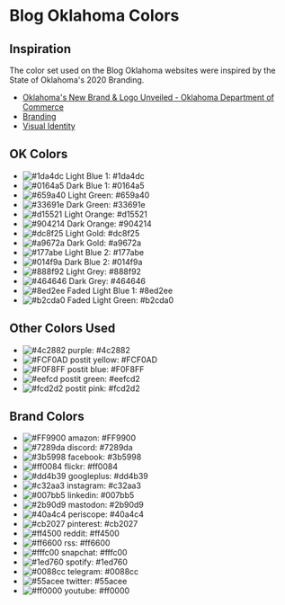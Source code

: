 # Blog Oklahoma Colors


## Inspiration 
The color set used on the Blog Oklahoma websites were inspired by the State of Oklahoma's 2020 Branding. 
 
- [Oklahoma's New Brand & Logo Unveiled - Oklahoma Department of Commerce](https://www.okcommerce.gov/oklahomas-new-brand-logo-unveiled/)
- [Branding](https://oklahoma.gov/branding.html)
- [Visual Identity](https://oklahoma.gov/branding/visual-identity.html)

## OK Colors

- ![#1da4dc](https://placehold.com/15x15/1da4dc/000000?text=X) Light Blue 1: #1da4dc
- ![#0164a5](https://placehold.com/15x15/0164a5/000000?text=X) Dark Blue 1: #0164a5
- ![#659a40](https://placehold.com/15x15/659a40/000000?text=X) Light Green: #659a40
- ![#33691e](https://placehold.com/15x15/33691e/000000?text=X) Dark Green: #33691e
- ![#d15521](https://placehold.com/15x15/d15521/000000?text=X) Light Orange: #d15521
- ![#904214](https://placehold.com/15x15/904214/000000?text=X) Dark Orange: #904214
- ![#dc8f25](https://placehold.com/15x15/dc8f25/000000?text=X) Light Gold: #dc8f25
- ![#a9672a](https://placehold.com/15x15/a9672a/000000?text=X) Dark Gold: #a9672a
- ![#177abe](https://placehold.com/15x15/177abe/000000?text=X)  Light Blue 2: #177abe
- ![#014f9a](https://placehold.com/15x15/014f9a/000000?text=X) Dark Blue 2: #014f9a
- ![#888f92](https://placehold.com/15x15/888f92/000000?text=X) Light Grey: #888f92
- ![#464646](https://placehold.com/15x15/464646/000000?text=X) Dark Grey: #464646
- ![#8ed2ee](https://placehold.com/15x15/8ed2ee/000000?text=X) Faded Light Blue 1: #8ed2ee
- ![#b2cda0](https://placehold.com/15x15/b2cda0/000000?text=X) Faded Light Green: #b2cda0
  
## Other Colors Used

 - ![#4c2882](https://placehold.com/15x15/4c2882/000000?text=X) purple: #4c2882
-  ![#FCF0AD](https://placehold.com/15x15/FCF0AD/000000?text=X) postit yellow: #FCF0AD
 - ![#F0F8FF](https://placehold.com/15x15/F0F8FF/000000?text=X) postit blue: #F0F8FF
 - ![#eefcd](https://placehold.com/15x15/eefcd/000000?text=X) postit green: #eefcd2
 - ![#fcd2d2](https://placehold.com/15x15/fcd2d2/000000?text=X) postit pink: #fcd2d2


## Brand Colors

- ![#FF9900](https://placehold.com/15x15/FF9900/000000?text=X) amazon: #FF9900
- ![#7289da](https://placehold.com/15x15/7289da/000000?text=X) discord: #7289da
- ![#3b5998](https://placehold.com/15x15/3b5998/000000?text=X) facebook: #3b5998
- ![#ff0084](https://placehold.com/15x15/ff0084/000000?text=X) flickr: #ff0084
- ![#dd4b39](https://placehold.com/15x15/dd4b39/000000?text=X) googleplus: #dd4b39
- ![#c32aa3](https://placehold.com/15x15/c32aa3/000000?text=X) instagram: #c32aa3
- ![#007bb5](https://placehold.com/15x15/007bb5/000000?text=X) linkedin: #007bb5
- ![#2b90d9](https://placehold.com/15x15/2b90d9/000000?text=X) mastodon: #2b90d9
- ![#40a4c4](https://placehold.com/15x15/40a4c4/000000?text=X) periscope: #40a4c4
- ![#cb2027](https://placehold.com/15x15/cb2027/000000?text=X) pinterest: #cb2027
- ![#ff4500](https://placehold.com/15x15/ff4500/000000?text=X) reddit: #ff4500
- ![#ff6600](https://placehold.com/15x15/ff6600/000000?text=X) rss: #ff6600
- ![#fffc00](https://placehold.com/15x15/fffc00/000000?text=X) snapchat: #fffc00
- ![#1ed760](https://placehold.com/15x15/1ed760/000000?text=X) spotify: #1ed760
- ![#0088cc](https://placehold.com/15x15/0088cc/000000?text=X) telegram: #0088cc
- ![#55acee](https://placehold.com/15x15/55acee/000000?text=X) twitter: #55acee
- ![#ff0000](https://placehold.com/15x15/ff0000/000000?text=X) youtube: #ff0000 
